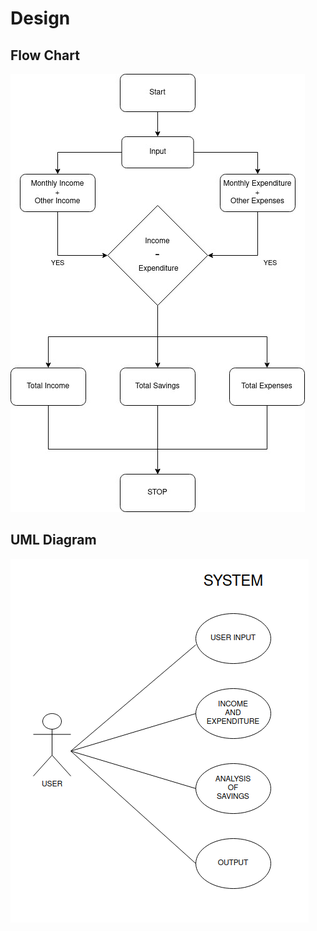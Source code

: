 # Design

## Flow Chart

![](https://github.com/DakshShende/Stepin_Personal_Ledger_Book/blob/main/2_Design/PLB%20Flow.jpeg)

## UML Diagram

![](https://github.com/DakshShende/Stepin_Personal_Ledger_Book/blob/main/2_Design/PLB%20UML%20DIAGRAM.png)
